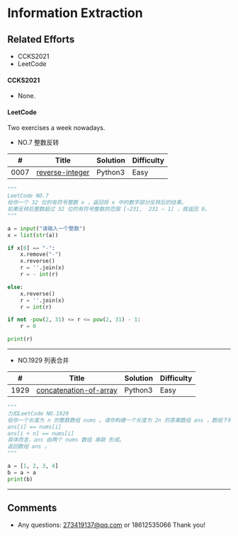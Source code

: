 
# Information Extraction

## Related Efforts
- CCKS2021
- LeetCode

#### CCKS2021
 -  None.

#### LeetCode
Two exercises a week nowadays.
- NO.7 整数反转

| # | Title | Solution | Difficulty |
|---| ----- | -------- | ---------- |
|0007|[reverse-integer](https://leetcode-cn.com/problems/reverse-integer//) | Python3|Easy|

```python
"""
LeetCode NO.7
给你一个 32 位的有符号整数 x ，返回将 x 中的数字部分反转后的结果。
如果反转后整数超过 32 位的有符号整数的范围 [−231,  231 − 1] ，就返回 0。
"""

a = input("请输入一个整数")
x = list(str(a))

if x[0] == "-":
    x.remove("-")
    x.reverse()
    r = ''.join(x)
    r = - int(r)

else:
    x.reverse()
    r = ''.join(x)
    r = int(r)

if not -pow(2, 31) <= r <= pow(2, 31) - 1:
    r = 0

print(r)
```
---
- NO.1929 列表合并

| # | Title | Solution | Difficulty |
|---| ----- | -------- | ---------- |
|1929|[concatenation-of-array](https://leetcode-cn.com/problems/concatenation-of-array/) | Python3|Easy|

```python
"""
力扣LeetCode NO.1929
给你一个长度为 n 的整数数组 nums 。请你构建一个长度为 2n 的答案数组 ans ，数组下标 从 0 开始计数 ，对于所有 0 <= i < n 的 i ，满足下述所有要求：
ans[i] == nums[i]
ans[i + n] == nums[i]
具体而言，ans 由两个 nums 数组 串联 形成。
返回数组 ans 。
"""

a = [1, 2, 3, 4]
b = a + a
print(b)

```

---
## Comments
- Any questions: 273419137@qq.com or 18612535066
Thank you!


